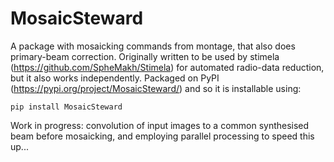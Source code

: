 # MosaicSteward
A package with mosaicking commands from montage, that also does primary-beam correction. Originally written to be used by stimela (https://github.com/SpheMakh/Stimela) for automated radio-data reduction, but it also works independently. Packaged on PyPI (https://pypi.org/project/MosaicSteward/) and so it is installable using:
```
pip install MosaicSteward
```

Work in progress: convolution of input images to a common synthesised beam before mosaicking, and employing parallel processing to speed this up...
